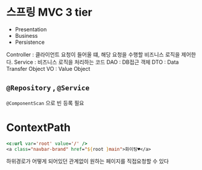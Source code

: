 # 스프링 MVC 3 tier

- Presentation
- Business
- Persistence

Controller : 클라이언트 요청이 들어올 떄, 해당 요청을 수행할 비즈니스 로직을 제어한다.
Service : 비즈니스 로직을 처리하는 코드
DAO : DB접근 객체
DTO : Data Transfer Object
VO : Value Object

## `@Repository` , `@Service`

`@ComponentScan` 으로 빈 등록 필요

# ContextPath


```jsp
<c:url var='root' value='/' />
<a class="navbar-brand" href="${root }main">화이팅♥</a>
```

하위경로가 어떻게 되어있던 관계없이 원하는 페이지를 직접요청할 수 있다
